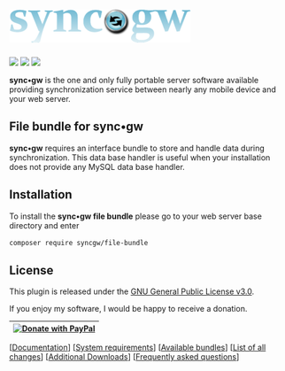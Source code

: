 # ![picture logo](https://github.com/syncgw/gui-bundle/blob/master/assets/syncgw.png "sync•gw") #
 
![](https://img.shields.io/packagist/v/syncgw/file-bundle.svg)
![](https://img.shields.io/packagist/l/syncgw/file-bundle.svg)
![](https://img.shields.io/packagist/dt/syncgw/file-bundle.svg)
 
**sync•gw** is the one and only fully portable server software available providing synchronization service between nearly any mobile device and your web server.

## File bundle for sync•gw ##
**sync•gw** requires an interface bundle to store and handle data during synchronization. 
This data base handler is useful when your installation does not provide any MySQL data base handler.

## Installation ##
To install the **sync•gw file bundle** please go to your web server base directory and enter

```bash
composer require syncgw/file-bundle
```

## License ##
This plugin is released under the [GNU General Public License v3.0](./LICENSE).

If you enjoy my software, I would be happy to receive a donation.

|  <a href="https://www.paypal.com/donate/?hosted_button_id=DS6VK49NAFHEQ" target="_blank" rel="noopener">   <img src="https://www.paypalobjects.com/en_US/DK/i/btn/btn_donateCC_LG.gif" alt="Donate with PayPal"/> </a> | 
| --- | 

[[Documentation](https://github.com/syncgw/doc-bundle/blob/master/README.md)]
[[System requirements](https://github.com/syncgw/doc-bundle/blob/master/PreReqs.md)] 
[[Available bundles](https://github.com/syncgw/doc-bundle/blob/master/Packages.md)] 
[[List of all changes](https://github.com/syncgw/doc-bundle/blob/master/Changes.md)] 
[[Additional Downloads](https://github.com/syncgw/doc-bundle/blob/master/Downloads.md)] 
[[Frequently asked questions](https://github.com/syncgw/doc-bundle/blob/master/FAQ.md)] 
